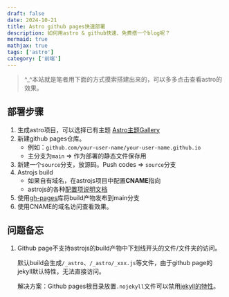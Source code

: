```yaml
---
draft: false
date: 2024-10-21
title: Astro github pages快速部署
description: 如何用astro & github快速、免费搭一个blog呢？
mermaid: true
mathjax: true
tags: ['astro']
category: ['前端']
---
```


> ^_^本站就是笔者用下面的方式摸索搭建出来的，可以多多点击查看astro的效果。

## 部署步骤

1. 生成astro项目，可以选择已有主题 [Astro主题Gallery](https://astro.build/themes)
2. 新建github pages仓库。 
    - 例如：`github.com/your-user-name/your-user-name.github.io`
    - 主分支为`main` => 作为部署的静态文件保存用
3. 新建一个`source`分支，放源码。Push codes  => `source`分支
4. Astrojs build
    - 如果自有域名，在astrojs项目中配置**CNAME**指向
    - astrojs的各种[配置项说明文档](https://docs.astro.build/en/reference/configuration-reference/)
5. 使用[gh-pages](https://github.com/tschaub/gh-pages)库将build产物发布到main分支
6. 使用CNAME的域名访问查看效果。

## 问题备忘
1. Github page不支持astrojs的build产物中下划线开头的文件/文件夹的访问。

    默认build会生成`/_astro`、`/_astro/_xxx.js`等文件，由于github page的jekyll默认特性，无法直接访问。

    解决方案：Github pages根目录放置`.nojekyll`文件可以禁用[jekyll的特性](https://docs.github.com/en/pages/getting-started-with-github-pages/about-github-pages#static-site-generators)。

